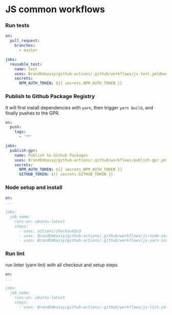 # JS common workflows

### Run tests

```yaml
on:
  pull_request:
    branches:
      - master

jobs:
  reusable_test:
    name: test
    uses: BrandEmbassy/github-actions/.github/workflows/js-test.yml@master
    secrets:
      NPM_AUTH_TOKEN: ${{ secrets.NPM_AUTH_TOKEN }}
```

### Publish to Github Package Registry

It will first install dependencies with `yarn`, then trigger `yarn build`, and finally pushes to the GPR.

```yaml
on:
  push:
    tags:
      - '**'

jobs:
  publish-gpr:
    name: Publish to Github Packages
    uses: BrandEmbassy/github-actions/.github/workflows/publish-gpr.yml@master
    secrets:
      NPM_AUTH_TOKEN: ${{ secrets.NPM_AUTH_TOKEN }}
      GITHUB_TOKEN: ${{ secrets.GITHUB_TOKEN }}
```

### Node setup and install
```yaml
on:
...

jobs:
  job_name:
    runs-on: ubuntu-latest
    steps:
      - uses: actions/checkout@v3
      - uses: BrandEmbassy/github-actions/.github/workflows/js-node-setup.yml@master
      - uses: BrandEmbassy/github-actions/.github/workflows/js-yarn-install.yml@master
```
### Run lint
run linter (yarn lint) with all checkout and setup steps
```yaml
on:
...

jobs:
  job_name:
    runs-on: ubuntu-latest
    steps:
      - uses: BrandEmbassy/github-actions/.github/workflows/js-lint.yml@master
```
